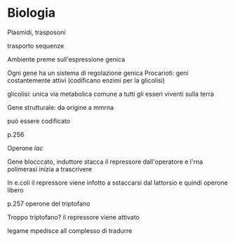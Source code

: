 # Biologia

Plasmidi, trasposoni

trasporto sequenze

Ambiente preme sull'espressione genica

Ogni gene ha un sistema di regolazione genica
Procarioti: geni costantemente attivi (codificano enzimi per la glicolisi)

glicolisi: unica via metabolica comune a tutti gli esseri viventi sulla terra 


Gene strutturale: da origine a mmrna

può essere codificato

p.256

Operone $lac$

Gene blocccato, induttore stacca il repressore dall'operatore e l'rna polimerasi inizia a trascrivere

In e.coli il repressore viene infotto a sstaccarsi dal lattorsio e quindi operone libero


p.257 operone del triptofano


Troppo triptofano? il repressore viene attivato

legame mpedisce all complesso di tradurre
<!--stackedit_data:
eyJoaXN0b3J5IjpbLTIwMzQ0NDI5MiwxNDM3Mzg2NzU4LC0xNT
c4ODc4MzUxLDkzMzg4NjAyNywtMjEyNjQzNzYyMywtODMxODY3
NTUxXX0=
-->